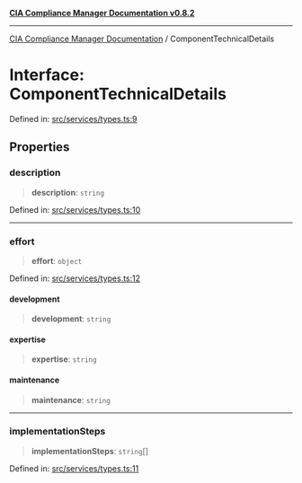 [**CIA Compliance Manager Documentation v0.8.2**](../README.md)

***

[CIA Compliance Manager Documentation](../globals.md) / ComponentTechnicalDetails

# Interface: ComponentTechnicalDetails

Defined in: [src/services/types.ts:9](https://github.com/Hack23/cia-compliance-manager/blob/423c5d261c747ade8ca2550e176aa05168b5a31e/src/services/types.ts#L9)

## Properties

### description

> **description**: `string`

Defined in: [src/services/types.ts:10](https://github.com/Hack23/cia-compliance-manager/blob/423c5d261c747ade8ca2550e176aa05168b5a31e/src/services/types.ts#L10)

***

### effort

> **effort**: `object`

Defined in: [src/services/types.ts:12](https://github.com/Hack23/cia-compliance-manager/blob/423c5d261c747ade8ca2550e176aa05168b5a31e/src/services/types.ts#L12)

#### development

> **development**: `string`

#### expertise

> **expertise**: `string`

#### maintenance

> **maintenance**: `string`

***

### implementationSteps

> **implementationSteps**: `string`[]

Defined in: [src/services/types.ts:11](https://github.com/Hack23/cia-compliance-manager/blob/423c5d261c747ade8ca2550e176aa05168b5a31e/src/services/types.ts#L11)
